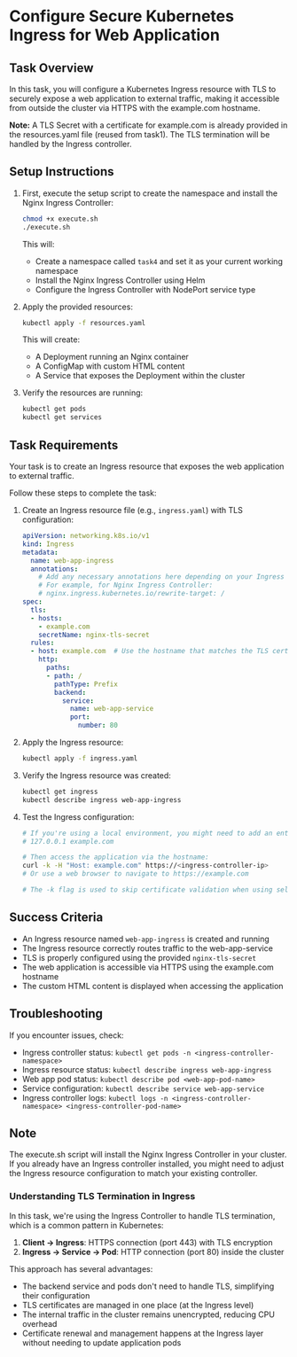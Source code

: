 # Configure Secure Kubernetes Ingress for Web Application

## Task Overview
In this task, you will configure a Kubernetes Ingress resource with TLS to securely expose a web application to external traffic, making it accessible from outside the cluster via HTTPS with the example.com hostname.

**Note:** A TLS Secret with a certificate for example.com is already provided in the resources.yaml file (reused from task1). The TLS termination will be handled by the Ingress controller.

## Setup Instructions

1. First, execute the setup script to create the namespace and install the Nginx Ingress Controller:
   ```bash
   chmod +x execute.sh
   ./execute.sh
   ```
   This will:
   - Create a namespace called `task4` and set it as your current working namespace
   - Install the Nginx Ingress Controller using Helm
   - Configure the Ingress Controller with NodePort service type

2. Apply the provided resources:
   ```bash
   kubectl apply -f resources.yaml
   ```
   This will create:
   - A Deployment running an Nginx container
   - A ConfigMap with custom HTML content
   - A Service that exposes the Deployment within the cluster

3. Verify the resources are running:
   ```bash
   kubectl get pods
   kubectl get services
   ```

## Task Requirements

Your task is to create an Ingress resource that exposes the web application to external traffic.

Follow these steps to complete the task:

1. Create an Ingress resource file (e.g., `ingress.yaml`) with TLS configuration:
   ```yaml
   apiVersion: networking.k8s.io/v1
   kind: Ingress
   metadata:
     name: web-app-ingress
     annotations:
       # Add any necessary annotations here depending on your Ingress controller
       # For example, for Nginx Ingress Controller:
       # nginx.ingress.kubernetes.io/rewrite-target: /
   spec:
     tls:
     - hosts:
       - example.com
       secretName: nginx-tls-secret
     rules:
     - host: example.com  # Use the hostname that matches the TLS certificate
       http:
         paths:
         - path: /
           pathType: Prefix
           backend:
             service:
               name: web-app-service
               port:
                 number: 80
   ```

2. Apply the Ingress resource:
   ```bash
   kubectl apply -f ingress.yaml
   ```

3. Verify the Ingress resource was created:
   ```bash
   kubectl get ingress
   kubectl describe ingress web-app-ingress
   ```

4. Test the Ingress configuration:
   ```bash
   # If you're using a local environment, you might need to add an entry to /etc/hosts
   # 127.0.0.1 example.com
   
   # Then access the application via the hostname:
   curl -k -H "Host: example.com" https://<ingress-controller-ip>
   # Or use a web browser to navigate to https://example.com
   
   # The -k flag is used to skip certificate validation when using self-signed certificates
   ```

## Success Criteria
- An Ingress resource named `web-app-ingress` is created and running
- The Ingress resource correctly routes traffic to the web-app-service
- TLS is properly configured using the provided `nginx-tls-secret`
- The web application is accessible via HTTPS using the example.com hostname
- The custom HTML content is displayed when accessing the application

## Troubleshooting
If you encounter issues, check:
- Ingress controller status: `kubectl get pods -n <ingress-controller-namespace>`
- Ingress resource status: `kubectl describe ingress web-app-ingress`
- Web app pod status: `kubectl describe pod <web-app-pod-name>`
- Service configuration: `kubectl describe service web-app-service`
- Ingress controller logs: `kubectl logs -n <ingress-controller-namespace> <ingress-controller-pod-name>`

## Note
The execute.sh script will install the Nginx Ingress Controller in your cluster. If you already have an Ingress controller installed, you might need to adjust the Ingress resource configuration to match your existing controller.

### Understanding TLS Termination in Ingress

In this task, we're using the Ingress Controller to handle TLS termination, which is a common pattern in Kubernetes:

1. **Client → Ingress**: HTTPS connection (port 443) with TLS encryption
2. **Ingress → Service → Pod**: HTTP connection (port 80) inside the cluster

This approach has several advantages:
- The backend service and pods don't need to handle TLS, simplifying their configuration
- TLS certificates are managed in one place (at the Ingress level)
- The internal traffic in the cluster remains unencrypted, reducing CPU overhead
- Certificate renewal and management happens at the Ingress layer without needing to update application pods
